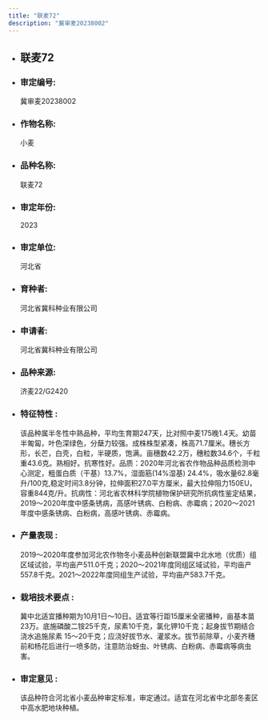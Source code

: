 ```yaml
---
title: "联麦72"
description: "冀审麦20238002"
---
```

* ## 联麦72
* ###  审定编号:  
   冀审麦20238002

*  ### 作物名称:  
   小麦

*   ###  品种名称: 
    联麦72

*   ### 审定年份: 
    2023

*   ### 审定单位:  
    河北省

*   ### 育种者:  
    河北省冀科种业有限公司

*   ### 申请者:  
    河北省冀科种业有限公司

*   ### 品种来源:  
    济麦22/G2420

*   ### 特征特性 : 
    该品种属半冬性中熟品种，平均生育期247天，比对照中麦175晚1.4天。幼苗半匍匐，叶色深绿色，分蘖力较强。成株株型紧凑，株高71.7厘米。穗长方形，长芒，白壳，白粒，半硬质，饱满。亩穗数42.2万，穗粒数34.6个，千粒重43.6克。熟相好。抗寒性好。品质：2020年河北省农作物品种品质检测中心测定，粗蛋白质（干基）13.7%，湿面筋(14%湿基) 24.4%，吸水量62.8毫升/100克,稳定时间3.8分钟，拉伸面积27.0平方厘米，最大拉伸阻力150EU，容重844克/升。抗病性：河北省农林科学院植物保护研究所抗病性鉴定结果，2019～2020年度中感条锈病，高感叶锈病、白粉病、赤霉病；2020～2021年度中感条锈病、白粉病，高感叶锈病、赤霉病。

*   ### 产量表现 : 
    2019～2020年度参加河北农作物冬小麦品种创新联盟冀中北水地（优质）组区域试验，平均亩产511.0千克；2020～2021年度同组区域试验，平均亩产557.8千克。2021～2022年度同组生产试验，平均亩产583.7千克。

*   ### 栽培技术要点 : 
    冀中北适宜播种期为10月1日～10日。适宜等行距15厘米全密播种，亩基本苗23万。底施磷酸二铵25千克，尿素10千克，氯化钾10千克；起身拔节期结合浇水追施尿素 15～20千克；应浇好拔节水、灌浆水。拔节前除草，小麦齐穗前和杨花后进行一喷多防，注意防治蚜虫、叶锈病、白粉病、赤霉病等病虫害。

*   ### 审定意见 : 
    该品种符合河北省小麦品种审定标准，审定通过。适宜在河北省中北部冬麦区中高水肥地块种植。
